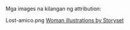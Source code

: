 Mga images na kilangan ng attribution:

Lost-amico.png
<a href="https://storyset.com/woman">Woman illustrations by Storyset</a>